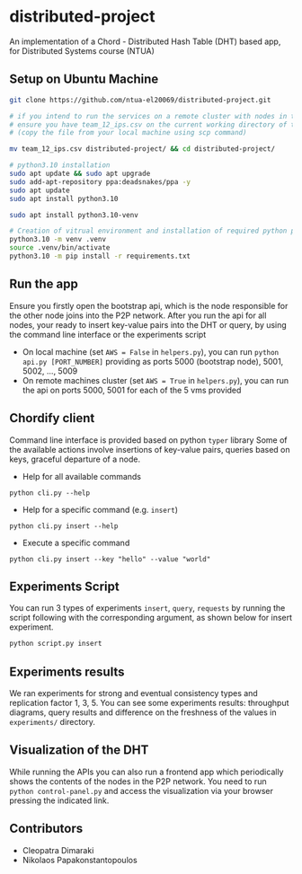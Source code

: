 # distributed-project
An implementation of a Chord - Distributed Hash Table (DHT) based app, for Distributed Systems course (NTUA)

## Setup on Ubuntu Machine
```bash
git clone https://github.com/ntua-el20069/distributed-project.git

# if you intend to run the services on a remote cluster with nodes in the same network, 
# ensure you have team_12_ips.csv on the current working directory of the remote machine
# (copy the file from your local machine using scp command)

mv team_12_ips.csv distributed-project/ && cd distributed-project/

# python3.10 installation
sudo apt update && sudo apt upgrade
sudo add-apt-repository ppa:deadsnakes/ppa -y
sudo apt update
sudo apt install python3.10

sudo apt install python3.10-venv

# Creation of vitrual environment and installation of required python packages
python3.10 -m venv .venv
source .venv/bin/activate
python3.10 -m pip install -r requirements.txt
```

## Run the app
Ensure you firstly open the bootstrap api, which is the node responsible for the other node joins into the P2P network. After you run the api for all nodes, your ready to insert key-value pairs into the DHT or query, by using the command line interface or the experiments script
- On local machine (set `AWS = False` in `helpers.py`), you can run `python api.py [PORT_NUMBER]` providing as ports 5000 (bootstrap node), 5001, 5002, ..., 5009
- On remote machines cluster (set `AWS = True` in `helpers.py`), you can run the api on ports 5000, 5001 for each of the 5 vms provided



## Chordify client
Command line interface is provided based on python `typer` library
Some of the available actions involve insertions of key-value pairs, queries based on keys, graceful departure of a node. 
- Help for all available commands
```
python cli.py --help
```
- Help for a specific command (e.g. `insert`)
```
python cli.py insert --help
```
- Execute a specific command
```
python cli.py insert --key "hello" --value "world"
```

## Experiments Script
You can run 3 types of experiments `insert`, `query`, `requests` 
by running the script following with the corresponding argument, as shown below for insert experiment.
```bash
python script.py insert
```

## Experiments results
We ran experiments for strong and eventual consistency types and replication factor 1, 3, 5.
You can see some experiments results: throughput diagrams, query results and difference on the freshness of the values in `experiments/` directory.

## Visualization of the DHT
While running the APIs you can also run a frontend app which periodically shows the contents of the nodes in the P2P network. You need to run `python control-panel.py` and access the visualization via your browser pressing the indicated link.

## Contributors
- Cleopatra Dimaraki
- Nikolaos Papakonstantopoulos
